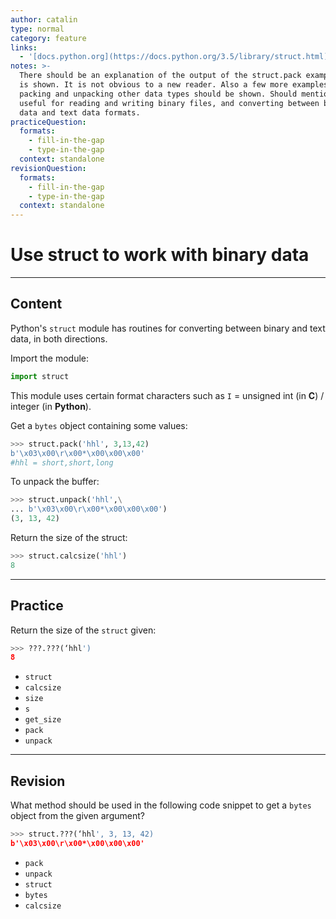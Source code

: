```yaml
---
author: catalin
type: normal
category: feature
links:
  - '[docs.python.org](https://docs.python.org/3.5/library/struct.html){website}'
notes: >-
  There should be an explanation of the output of the struct.pack example that
  is shown. It is not obvious to a new reader. Also a few more examples of
  packing and unpacking other data types should be shown. Should mention that is
  useful for reading and writing binary files, and converting between binary
  data and text data formats.
practiceQuestion:
  formats:
    - fill-in-the-gap
    - type-in-the-gap
  context: standalone
revisionQuestion:
  formats:
    - fill-in-the-gap
    - type-in-the-gap
  context: standalone
---
```


# Use struct to work with binary data


---

## Content

Python's `struct` module has routines for converting between binary and text data, in both directions.

Import the module:

```python
import struct
```

This module uses certain format characters such as `I` = unsigned  int (in **C**) / integer (in **Python**).

Get a `bytes` object containing some values:

```python
>>> struct.pack('hhl', 3,13,42)
b'\x03\x00\r\x00*\x00\x00\x00'
#hhl = short,short,long
```

To unpack the buffer:

```python
>>> struct.unpack('hhl',\
... b'\x03\x00\r\x00*\x00\x00\x00')
(3, 13, 42)

```

Return the size of the struct:

```python
>>> struct.calcsize('hhl')
8
```


---

## Practice

Return the size of the `struct` given:

```python
>>> ???.???(‘hhl')
8
```

- `struct`
- `calcsize`
- `size`
- `s`
- `get_size`
- `pack`
- `unpack`


---

## Revision

What method should be used in the following code snippet to get a `bytes` object from the given argument?

```python
>>> struct.???(‘hhl', 3, 13, 42)
b'\x03\x00\r\x00*\x00\x00\x00'
```

- `pack`
- `unpack`
- `struct`
- `bytes`
- `calcsize`
